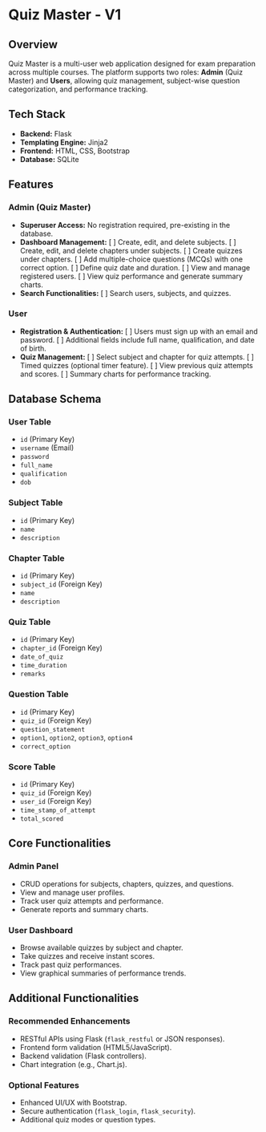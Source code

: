# Quiz Master - V1

## Overview
Quiz Master is a multi-user web application designed for exam preparation across multiple courses. The platform supports two roles: **Admin** (Quiz Master) and **Users**, allowing quiz management, subject-wise question categorization, and performance tracking.

## Tech Stack
- **Backend:** Flask
- **Templating Engine:** Jinja2
- **Frontend:** HTML, CSS, Bootstrap
- **Database:** SQLite

## Features
### Admin (Quiz Master)
- **Superuser Access:** No registration required, pre-existing in the database.
- **Dashboard Management:**
  [ ] Create, edit, and delete subjects.
  [ ] Create, edit, and delete chapters under subjects.
  [ ] Create quizzes under chapters.
  [ ] Add multiple-choice questions (MCQs) with one correct option.
  [ ] Define quiz date and duration.
  [ ] View and manage registered users.
  [ ] View quiz performance and generate summary charts.
- **Search Functionalities:**
  [ ] Search users, subjects, and quizzes.

### User
- **Registration & Authentication:**
  [ ] Users must sign up with an email and password.
  [ ] Additional fields include full name, qualification, and date of birth.
- **Quiz Management:**
  [ ] Select subject and chapter for quiz attempts.
  [ ] Timed quizzes (optional timer feature).
  [ ] View previous quiz attempts and scores.
  [ ] Summary charts for performance tracking.

## Database Schema
### User Table
- `id` (Primary Key)
- `username` (Email)
- `password`
- `full_name`
- `qualification`
- `dob`

### Subject Table
- `id` (Primary Key)
- `name`
- `description`

### Chapter Table
- `id` (Primary Key)
- `subject_id` (Foreign Key)
- `name`
- `description`

### Quiz Table
- `id` (Primary Key)
- `chapter_id` (Foreign Key)
- `date_of_quiz`
- `time_duration`
- `remarks`

### Question Table
- `id` (Primary Key)
- `quiz_id` (Foreign Key)
- `question_statement`
- `option1`, `option2`, `option3`, `option4`
- `correct_option`

### Score Table
- `id` (Primary Key)
- `quiz_id` (Foreign Key)
- `user_id` (Foreign Key)
- `time_stamp_of_attempt`
- `total_scored`

## Core Functionalities
### Admin Panel
- CRUD operations for subjects, chapters, quizzes, and questions.
- View and manage user profiles.
- Track user quiz attempts and performance.
- Generate reports and summary charts.

### User Dashboard
- Browse available quizzes by subject and chapter.
- Take quizzes and receive instant scores.
- Track past quiz performances.
- View graphical summaries of performance trends.

## Additional Functionalities
### Recommended Enhancements
- RESTful APIs using Flask (`flask_restful` or JSON responses).
- Frontend form validation (HTML5/JavaScript).
- Backend validation (Flask controllers).
- Chart integration (e.g., Chart.js).

### Optional Features
- Enhanced UI/UX with Bootstrap.
- Secure authentication (`flask_login`, `flask_security`).
- Additional quiz modes or question types.


